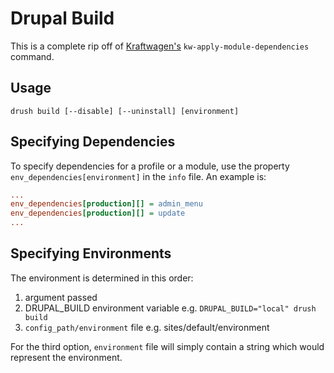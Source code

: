 # Drupal Build

This is a complete rip off of [Kraftwagen's](http://kraftwagen.org/) `kw-apply-module-dependencies` command.

## Usage

`drush build [--disable] [--uninstall] [environment]`

## Specifying Dependencies

To specify dependencies for a profile or a module, use the property `env_dependencies[environment]` in the `info` file. An example is:

```ini
...
env_dependencies[production][] = admin_menu
env_dependencies[production][] = update
...
```

## Specifying Environments

The environment is determined in this order:

1. argument passed
2. DRUPAL_BUILD environment variable e.g. `DRUPAL_BUILD="local" drush build`
3. `config_path/environment` file e.g. sites/default/environment

For the third option, `environment` file will simply contain a string which would represent the environment.

